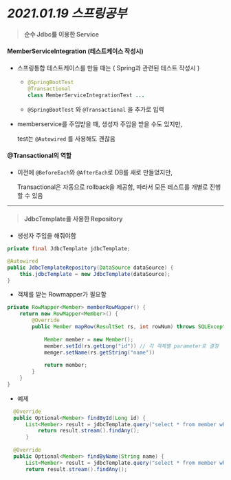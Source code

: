 # ***2021.01.19 스프링공부***

> #### 순수 Jdbc를 이용한 Service

#### MemberServiceIntegration (테스트케이스 작성시)

- 스프링통합 테스트케이스를 만들 때는 ( Spring과 관련된 테스트 작성시 )

  - ``` java
    @SpringBootTest
    @Transactional
    class MemberServiceIntegrationTest ...
    ```

  - `@SpringBootTest` 와 `@Transactional` 을 추가로 입력

- memberservice를 주입받을 때, 생성자 주입을 받을 수도 있지만, 

  test는 `@Autowired` 를 사용해도 괜찮음



#### @Transactional의 역할

- 이전에 `@BeforeEach`와 `@AfterEach`로 DB를 새로 만들었지만,

  Transactional은 자동으로 rollback을 제공함, 따라서 모든 테스트를 개별로 진행할 수 있음

---

> #### JdbcTemplate을 사용한 Repository



- 생성자 주입을 해줘야함 

```java
private final JdbcTemplate jdbcTemplate;

@Autowired
public JdbcTemplateRepository(DataSource dataSource) {
    this.jdbcTemplate = new JdbcTemplate(dataSource);
}
```



- 객체를 받는 Rowmapper가 필요함

```java
private RowMapper<Member> memberRowMapper() {
    return new RowMapper<Member>() {
        @Override
        public Member mapRow(ResultSet rs, int rowNum) throws SQLException {
            
            Member member = new Member();
            member.setId(rs.getLong("id")) // 각 객체별 parameter로 결정
            memger.setName(rs.getString("name"))
                
            return member;
        }
    }
}
```





- 예제


``` java
  @Override
  public Optional<Member> findById(Long id) {
      List<Member> result = jdbcTemplate.query("select * from member where id = ?", memberRowMapper(), id);
          return result.stream().findAny();
      }
  
  @Override
  public Optional<Member> findByName(String name) {
      List<Member> result = jdbcTemplate.query("select * from member where name = ?", memberRowMapper(), name);
      return result.stream().findAny();
```

  
